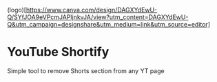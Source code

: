 (logo)[https://www.canva.com/design/DAGXYdEwU-Q/SYfJOA9eVPcmJAPljnkvJA/view?utm_content=DAGXYdEwU-Q&utm_campaign=designshare&utm_medium=link&utm_source=editor]
# YouTube Shortify

Simple tool to remove Shorts section from any YT page
